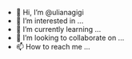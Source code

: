 - 👋 Hi, I’m @ulianagigi
- 👀 I’m interested in ...
- 🌱 I’m currently learning ...
- 💞️ I’m looking to collaborate on ...
- 📫 How to reach me ...

<!---
ulianagigi/ulianagigi is a ✨ special ✨ repository because its `README.md` (this file) appears on your GitHub profile.
You can click the Preview link to take a look at your changes.
--->
